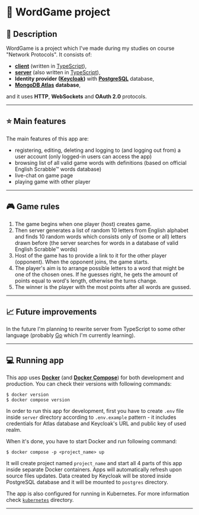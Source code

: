 # :book: WordGame project

## :notebook: Description

WordGame is a project which I've made during my studies on course "Network Protocols". It consists of:

- [**client**](client) (written in [TypeScript](https://www.typescriptlang.org/)),
- [**server**](server) (also written in [TypeScript](https://www.typescriptlang.org/)),
- **Identity provider ([Keycloak](https://www.keycloak.org/))** with **[PostgreSQL](https://www.postgresql.org/)** database,
- [**MongoDB Atlas**](https://www.mongodb.com/atlas/database) **database**,

and it uses **HTTP**, **WebSockets** and **OAuth 2.0** protocols.

---

## :star: Main features

The main features of this app are:

- registering, editing, deleting and logging to (and logging out from) a user account (only logged-in users can access the app)
- browsing list of all valid game words with definitions (based on official English Scrabble&trade; words database)
- live-chat on game page
- playing game with other player

---

## :video_game: Game rules

1. The game begins when one player (host) creates game.
2. Then server generates a list of random 10 letters from English alphabet and finds 10 random words which consists only of (some or all) letters drawn before (the server searches for words in a database of valid English Scrabble&trade; words)
3. Host of the game has to provide a link to it for the other player (opponent). When the opponent joins, the game starts.
4. The player's aim is to arrange possible letters to a word that might be one of the chosen ones. If he guesses right, he gets the amount of points equal to word's length, otherwise the turns change.
5. The winner is the player with the most points after all words are gussed.

---

## :chart_with_upwards_trend: Future improvements

In the future I'm planning to rewrite server from TypeScript to some other language (probably [Go](https://go.dev/) which I'm currently learning).

---

## :computer: Running app

This app uses [**Docker**](https://www.docker.com/) (and [**Docker Compose**](https://docs.docker.com/compose/)) for both development and production. You can check their versions with following commands:

```
$ docker version
$ docker compose version
```

In order to run this app for development, first you have to create `.env` file inside `server` directory according to `.env.example` pattern - it includes credentials for Atlas database and Keycloak's URL and public key of used realm.

When it's done, you have to start Docker and run following command:

```
$ docker compose -p <project_name> up
```

It will create project named `project_name` and start all 4 parts of this app inside separate Docker containers. Apps will automatically refresh upon source files updates. Data created by Keycloak will be stored inside PostgreSQL database and it will be mounted to `postgres` directory.

The app is also configured for running in Kubernetes. For more information check [`kubernetes`](./kubernetes/) directory.

---
